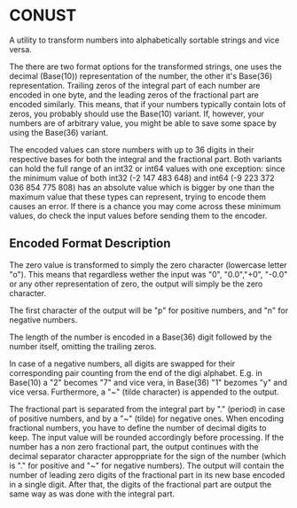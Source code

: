 # CONUST

A utility to transform numbers into alphabetically sortable strings and vice versa.

The there are two format options for the transformed strings, one uses the decimal (Base(10)) representation of the number, the other it's Base(36) representation.
Trailing zeros of the integral part of each number are encoded in one byte, and the leading zeros of the fractional part are encoded similarly. This means, that if your numbers typically contain lots of zeros, you probably should use the Base(10) variant. If, however, your numbers are of arbitrary value, you might be able to save some space by using the Base(36) variant.

The encoded values can store numbers with up to 36 digits in their respective bases for both the integral and the fractional part. Both variants can hold the full range of an int32 or int64 values with one exception: since the minimum value of both int32 (-2 147 483 648) and int64 (-9 223 372 036 854 775 808) has an absolute value which is bigger by one than the maximum value that these types can represent, trying to encode them causes an error.
If there is a chance you may come across these minimum values, do check the input values before sending them to the encoder.  

## Encoded Format Description

The zero value is transformed to simply the zero character (lowercase letter "o"). This means that regardless wether the input was "0", "0.0","+0", "-0.0" or any other representation of zero, the output will simply be the zero character.

The first character of the output will be "p" for positive numbers, and "n" for negative numbers.

The length of the number is encoded in a Base(36) digit followed by the number itself, omitting the trailing zeros.

In case of a negative numbers, all digits are swapped for their corresponding pair counting from the end of the digi alphabet. E.g. in Base(10) a "2" becomes "7" and vice vera, in Base(36) "1" bezomes "y" and vice versa. Furthermore, a "~" (tilde character) is appended to the output.

The fractional part is separated from the integral part by "." (period) in case of positive numbers, and by a "~" (tilde) for negative ones.
When encoding fractional numbers, you have to define the number of decimal digits to keep. The input value will be rounded accordingly before processing.
If the number has a non zero fractional part, the output continues with the decimal separator character approppriate for the sign of the number (which is "." for positive and "~" for negative numbers).
The output will contain the number of leading zero digits of the fractional part in its new base encoded in a single digit. After that, the digits of the fractional part are output the same way as was done with the integral part.